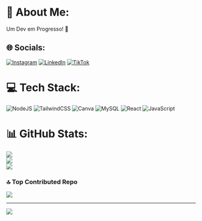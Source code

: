 # 💫 About Me:
Um Dev em Progresso! 🤖


## 🌐 Socials:
[![Instagram](https://img.shields.io/badge/Instagram-%23E4405F.svg?logo=Instagram&logoColor=white)](https://instagram.com/vsantos____) [![LinkedIn](https://img.shields.io/badge/LinkedIn-%230077B5.svg?logo=linkedin&logoColor=white)](https://linkedin.com/in/vsantus) [![TikTok](https://img.shields.io/badge/TikTok-%23000000.svg?logo=TikTok&logoColor=white)](https://tiktok.com/@devsantos_) 

# 💻 Tech Stack:
![NodeJS](https://img.shields.io/badge/node.js-6DA55F?style=plastic&logo=node.js&logoColor=white) ![TailwindCSS](https://img.shields.io/badge/tailwindcss-%2338B2AC.svg?style=plastic&logo=tailwind-css&logoColor=white) ![Canva](https://img.shields.io/badge/Canva-%2300C4CC.svg?style=plastic&logo=Canva&logoColor=white) ![MySQL](https://img.shields.io/badge/mysql-4479A1.svg?style=plastic&logo=mysql&logoColor=white) ![React](https://img.shields.io/badge/react-%2320232a.svg?style=plastic&logo=react&logoColor=%2361DAFB) ![JavaScript](https://img.shields.io/badge/javascript-%23323330.svg?style=plastic&logo=javascript&logoColor=%23F7DF1E)
# 📊 GitHub Stats:
![](https://github-readme-stats.vercel.app/api?username=vsantus&theme=github_dark&hide_border=true&include_all_commits=true&count_private=false)<br/>
![](https://github-readme-streak-stats.herokuapp.com/?user=vsantus&theme=github_dark&hide_border=true)<br/>
![](https://github-readme-stats.vercel.app/api/top-langs/?username=vsantus&theme=github_dark&hide_border=true&include_all_commits=true&count_private=false&layout=compact)

### 🔝 Top Contributed Repo
![](https://github-contributor-stats.vercel.app/api?username=vsantus&limit=5&theme=dark&combine_all_yearly_contributions=true)

---
[![](https://visitcount.itsvg.in/api?id=vsantus&icon=0&color=0)](https://visitcount.itsvg.in)

<!-- Proudly created with GPRM ( https://gprm.itsvg.in ) -->

